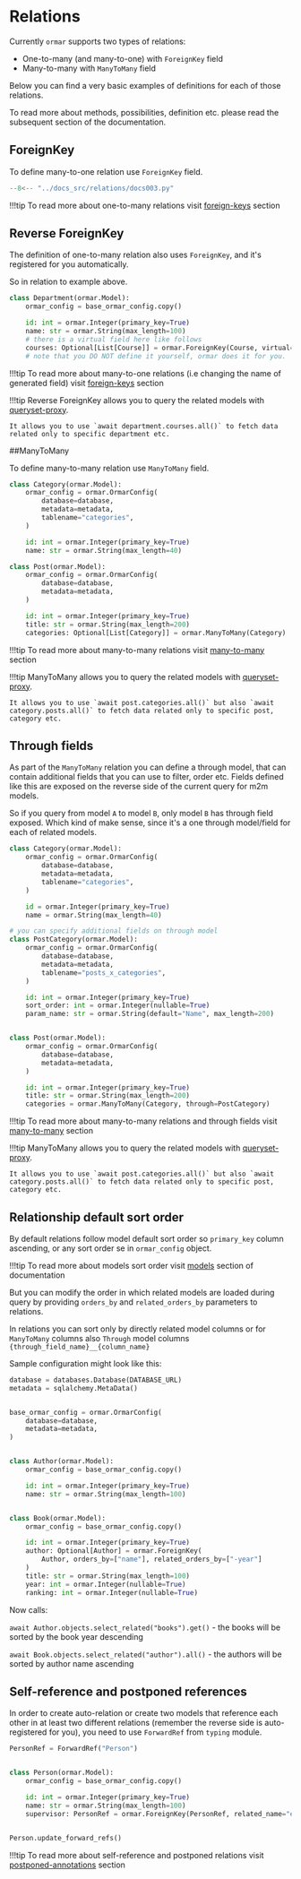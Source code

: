 # Relations

Currently `ormar` supports two types of relations:

* One-to-many (and many-to-one) with `ForeignKey` field
* Many-to-many with `ManyToMany` field

Below you can find a very basic examples of definitions for each of those relations.

To read more about methods, possibilities, definition etc. please read the subsequent section of the documentation. 

## ForeignKey

To define many-to-one relation use `ForeignKey` field.

```Python hl_lines="26"
--8<-- "../docs_src/relations/docs003.py"
```

!!!tip
    To read more about one-to-many relations visit [foreign-keys][foreign-keys] section

## Reverse ForeignKey

The definition of one-to-many relation also uses `ForeignKey`, and it's registered for you automatically.

So in relation to example above.

```Python hl_lines="7-8"
class Department(ormar.Model):
    ormar_config = base_ormar_config.copy()

    id: int = ormar.Integer(primary_key=True)
    name: str = ormar.String(max_length=100)
    # there is a virtual field here like follows
    courses: Optional[List[Course]] = ormar.ForeignKey(Course, virtual=True)
    # note that you DO NOT define it yourself, ormar does it for you.
```

!!!tip
    To read more about many-to-one relations (i.e changing the name of generated field) visit [foreign-keys][foreign-keys] section


!!!tip
    Reverse ForeignKey allows you to query the related models with [queryset-proxy][queryset-proxy].
    
    It allows you to use `await department.courses.all()` to fetch data related only to specific department etc. 

##ManyToMany

To define many-to-many relation use `ManyToMany` field.

```python hl_lines="19"
class Category(ormar.Model):
    ormar_config = ormar.OrmarConfig(
        database=database,
        metadata=metadata,
        tablename="categories",
    )

    id: int = ormar.Integer(primary_key=True)
    name: str = ormar.String(max_length=40)

class Post(ormar.Model):
    ormar_config = ormar.OrmarConfig(
        database=database,
        metadata=metadata,
    )

    id: int = ormar.Integer(primary_key=True)
    title: str = ormar.String(max_length=200)
    categories: Optional[List[Category]] = ormar.ManyToMany(Category)
```


!!!tip
    To read more about many-to-many relations visit [many-to-many][many-to-many] section


!!!tip
    ManyToMany allows you to query the related models with [queryset-proxy][queryset-proxy].

    It allows you to use `await post.categories.all()` but also `await category.posts.all()` to fetch data related only to specific post, category etc.

## Through fields

As part of the `ManyToMany` relation you can define a through model, that can contain additional 
fields that you can use to filter, order etc. Fields defined like this are exposed on the reverse
side of the current query for m2m models. 

So if you query from model `A` to model `B`, only model `B` has through field exposed.
Which kind of make sense, since it's a one through model/field for each of related models.

```python hl_lines="12-21"
class Category(ormar.Model):
    ormar_config = ormar.OrmarConfig(
        database=database,
        metadata=metadata,
        tablename="categories",
    )

    id = ormar.Integer(primary_key=True)
    name = ormar.String(max_length=40)

# you can specify additional fields on through model
class PostCategory(ormar.Model):
    ormar_config = ormar.OrmarConfig(
        database=database,
        metadata=metadata,
        tablename="posts_x_categories",
    )

    id: int = ormar.Integer(primary_key=True)
    sort_order: int = ormar.Integer(nullable=True)
    param_name: str = ormar.String(default="Name", max_length=200)


class Post(ormar.Model):
    ormar_config = ormar.OrmarConfig(
        database=database,
        metadata=metadata,
    )

    id: int = ormar.Integer(primary_key=True)
    title: str = ormar.String(max_length=200)
    categories = ormar.ManyToMany(Category, through=PostCategory)
```

!!!tip
    To read more about many-to-many relations and through fields visit [many-to-many][many-to-many] section


!!!tip
    ManyToMany allows you to query the related models with [queryset-proxy][queryset-proxy].
    
    It allows you to use `await post.categories.all()` but also `await category.posts.all()` to fetch data related only to specific post, category etc.

## Relationship default sort order

By default relations follow model default sort order so `primary_key` column ascending, or any sort order se in `ormar_config` object.

!!!tip
    To read more about models sort order visit [models](../models/index.md#model-sort-order) section of documentation

But you can modify the order in which related models are loaded during query by providing `orders_by` and `related_orders_by`
parameters to relations.

In relations you can sort only by directly related model columns or for `ManyToMany` 
columns also `Through` model columns `{through_field_name}__{column_name}`

Sample configuration might look like this:

```python hl_lines="23"
database = databases.Database(DATABASE_URL)
metadata = sqlalchemy.MetaData()


base_ormar_config = ormar.OrmarConfig(
    database=database,
    metadata=metadata,
)


class Author(ormar.Model):
    ormar_config = base_ormar_config.copy()

    id: int = ormar.Integer(primary_key=True)
    name: str = ormar.String(max_length=100)


class Book(ormar.Model):
    ormar_config = base_ormar_config.copy()

    id: int = ormar.Integer(primary_key=True)
    author: Optional[Author] = ormar.ForeignKey(
        Author, orders_by=["name"], related_orders_by=["-year"]
    )
    title: str = ormar.String(max_length=100)
    year: int = ormar.Integer(nullable=True)
    ranking: int = ormar.Integer(nullable=True)
```

Now calls:

`await Author.objects.select_related("books").get()` - the books will be sorted by the book year descending

`await Book.objects.select_related("author").all()` - the authors will be sorted by author name ascending

## Self-reference and postponed references

In order to create auto-relation or create two models that reference each other in at least two
different relations (remember the reverse side is auto-registered for you), you need to use
`ForwardRef` from `typing` module.

```python hl_lines="1 9 12"
PersonRef = ForwardRef("Person")


class Person(ormar.Model):
    ormar_config = base_ormar_config.copy()

    id: int = ormar.Integer(primary_key=True)
    name: str = ormar.String(max_length=100)
    supervisor: PersonRef = ormar.ForeignKey(PersonRef, related_name="employees")


Person.update_forward_refs()
```

!!!tip
    To read more about self-reference and postponed relations visit [postponed-annotations][postponed-annotations] section


[foreign-keys]: ./foreign-key.md
[many-to-many]: ./many-to-many.md
[queryset-proxy]: ./queryset-proxy.md
[postponed-annotations]: ./postponed-annotations.md
